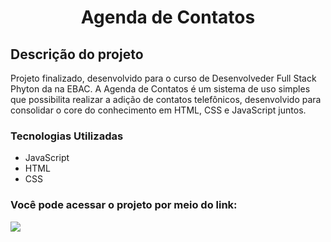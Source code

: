 <h1 align="center"> Agenda de Contatos </h1>

<h2> Descrição do projeto </h2> 
<p> Projeto finalizado, desenvolvido para o curso de Desenvolveder Full Stack Phyton da na EBAC. A Agenda de Contatos é um sistema de uso simples que possibilita realizar a adição de contatos telefônicos, desenvolvido para consolidar o core do conhecimento em HTML, CSS e JavaScript juntos.
</p2>

<h3> Tecnologias Utilizadas </h3>
<ul>
  <li>JavaScript</li>
  <li>HTML</li>
  <li>CSS</li>
</ul>

<h3> Você pode acessar o projeto por meio do link:  </h3>
<img src= "https://img.shields.io/badge/Status-Completed-green"/>